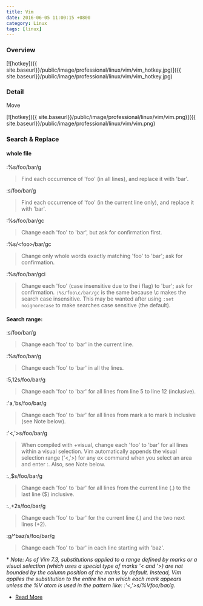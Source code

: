 ```yaml
---
title: Vim
date: 2016-06-05 11:00:15 +0800
category: Linux
tags: [linux]
---
```


### Overview

[![hotkey]({{ site.baseurl}}/public/image/professional/linux/vim/vim_hotkey.jpg)]({{ site.baseurl}}/public/image/professional/linux/vim/vim_hotkey.jpg)

### Detail

Move

[![hotkey]({{ site.baseurl}}/public/image/professional/linux/vim/vim.png)]({{ site.baseurl}}/public/image/professional/linux/vim/vim.png)

### Search & Replace

#### whole file

:%s/foo/bar/g

> Find each occurrence of 'foo' (in all lines), and replace it with 'bar'.

:s/foo/bar/g

> Find each occurrence of 'foo' (in the current line only), and replace it with 'bar'.

:%s/foo/bar/gc

> Change each 'foo' to 'bar', but ask for confirmation first.

:%s/\<foo\>/bar/gc

> Change only whole words exactly matching 'foo' to 'bar'; ask for confirmation.

:%s/foo/bar/gci

> Change each 'foo' (case insensitive due to the i flag) to 'bar'; ask for confirmation.
`:%s/foo\c/bar/gc` is the same because \c makes the search case insensitive.
This may be wanted after using `:set noignorecase` to make searches case sensitive (the default).

#### Search range:

:s/foo/bar/g 	

> Change each 'foo' to 'bar' in the current line.

:%s/foo/bar/g 	

> Change each 'foo' to 'bar' in all the lines.

:5,12s/foo/bar/g 	

> Change each 'foo' to 'bar' for all lines from line 5 to line 12 (inclusive).

:'a,'bs/foo/bar/g 	

> Change each 'foo' to 'bar' for all lines from mark a to mark b inclusive (see Note below).

:'<,'>s/foo/bar/g 	

> When compiled with +visual, change each 'foo' to 'bar' for all lines within a visual selection. Vim automatically appends the visual selection range ('<,'>) for any ex command when you
select an area and enter :. Also, see Note below.

:.,$s/foo/bar/g 	

> Change each 'foo' to 'bar' for all lines from the current line (.) to the last line ($) inclusive.

:.,+2s/foo/bar/g 	

> Change each 'foo' to 'bar' for the current line (.) and the two next lines (+2).

:g/^baz/s/foo/bar/g 	

> Change each 'foo' to 'bar' in each line starting with 'baz'.


\* *Note: As of Vim 7.3, substitutions applied to a range defined by marks or a visual selection (which uses a special type of marks '< and '>) are not bounded by the column position of the marks by default. Instead, Vim applies the substitution to the entire line on which each mark appears unless the \%V atom is used in the pattern like: :'<,'>s/\%Vfoo/bar/g.*

* [Read More](http://vim.wikia.com/wiki/Search_and_replace)
